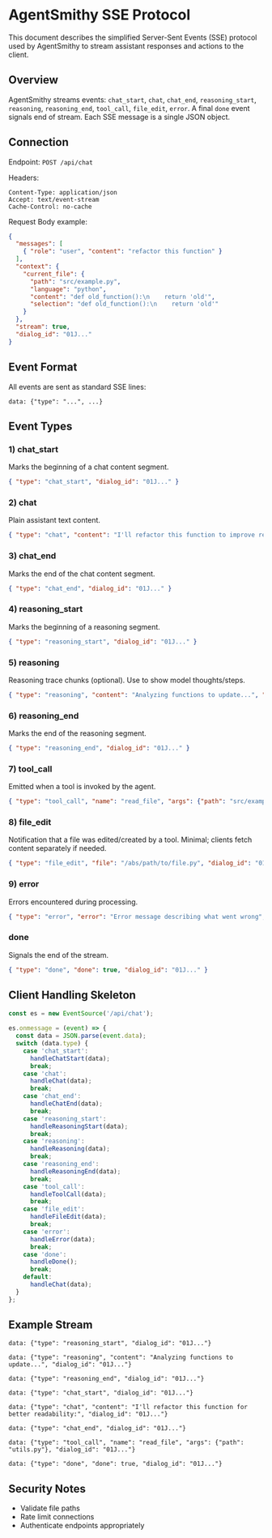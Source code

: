 # AgentSmithy SSE Protocol

This document describes the simplified Server-Sent Events (SSE) protocol used by AgentSmithy to stream assistant responses and actions to the client.

## Overview

AgentSmithy streams events: `chat_start`, `chat`, `chat_end`, `reasoning_start`, `reasoning`, `reasoning_end`, `tool_call`, `file_edit`, `error`. A final `done` event signals end of stream. Each SSE message is a single JSON object.

## Connection

Endpoint: `POST /api/chat`

Headers:

```http
Content-Type: application/json
Accept: text/event-stream
Cache-Control: no-cache
```

Request Body example:

```json
{
  "messages": [
    { "role": "user", "content": "refactor this function" }
  ],
  "context": {
    "current_file": {
      "path": "src/example.py",
      "language": "python",
      "content": "def old_function():\n    return 'old'",
      "selection": "def old_function():\n    return 'old'"
    }
  },
  "stream": true,
  "dialog_id": "01J..."
}
```

## Event Format

All events are sent as standard SSE lines:

```
data: {"type": "...", ...}

```

## Event Types

### 1) chat_start

Marks the beginning of a chat content segment.

```json
{ "type": "chat_start", "dialog_id": "01J..." }
```

### 2) chat

Plain assistant text content.

```json
{ "type": "chat", "content": "I'll refactor this function to improve readability...", "dialog_id": "01J..." }
```

### 3) chat_end

Marks the end of the chat content segment.

```json
{ "type": "chat_end", "dialog_id": "01J..." }
```

### 4) reasoning_start

Marks the beginning of a reasoning segment.

```json
{ "type": "reasoning_start", "dialog_id": "01J..." }
```

### 5) reasoning

Reasoning trace chunks (optional). Use to show model thoughts/steps.

```json
{ "type": "reasoning", "content": "Analyzing functions to update...", "dialog_id": "01J..." }
```

### 6) reasoning_end

Marks the end of the reasoning segment.

```json
{ "type": "reasoning_end", "dialog_id": "01J..." }
```

### 7) tool_call

Emitted when a tool is invoked by the agent.

```json
{ "type": "tool_call", "name": "read_file", "args": {"path": "src/example.py"}, "dialog_id": "01J..." }
```

### 8) file_edit

Notification that a file was edited/created by a tool. Minimal; clients fetch content separately if needed.

```json
{ "type": "file_edit", "file": "/abs/path/to/file.py", "dialog_id": "01J..." }
```

### 9) error

Errors encountered during processing.

```json
{ "type": "error", "error": "Error message describing what went wrong", "dialog_id": "01J..." }
```

### done

Signals the end of the stream.

```json
{ "type": "done", "done": true, "dialog_id": "01J..." }
```

## Client Handling Skeleton

```javascript
const es = new EventSource('/api/chat');

es.onmessage = (event) => {
  const data = JSON.parse(event.data);
  switch (data.type) {
    case 'chat_start':
      handleChatStart(data);
      break;
    case 'chat':
      handleChat(data);
      break;
    case 'chat_end':
      handleChatEnd(data);
      break;
    case 'reasoning_start':
      handleReasoningStart(data);
      break;
    case 'reasoning':
      handleReasoning(data);
      break;
    case 'reasoning_end':
      handleReasoningEnd(data);
      break;
    case 'tool_call':
      handleToolCall(data);
      break;
    case 'file_edit':
      handleFileEdit(data);
      break;
    case 'error':
      handleError(data);
      break;
    case 'done':
      handleDone();
      break;
    default:
      handleChat(data);
  }
};
```

## Example Stream

```
data: {"type": "reasoning_start", "dialog_id": "01J..."}

data: {"type": "reasoning", "content": "Analyzing functions to update...", "dialog_id": "01J..."}

data: {"type": "reasoning_end", "dialog_id": "01J..."}

data: {"type": "chat_start", "dialog_id": "01J..."}

data: {"type": "chat", "content": "I'll refactor this function for better readability:", "dialog_id": "01J..."}

data: {"type": "chat_end", "dialog_id": "01J..."}

data: {"type": "tool_call", "name": "read_file", "args": {"path": "utils.py"}, "dialog_id": "01J..."}

data: {"type": "done", "done": true, "dialog_id": "01J..."}
```

## Security Notes

- Validate file paths
- Rate limit connections
- Authenticate endpoints appropriately


